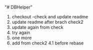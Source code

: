 "# DBHelper"

1. checkout -check and update readme
2. update readme after brach check2
3. update again from check
4. try again
5. one more
2. add from check2
4.1 before rebase